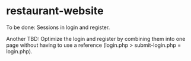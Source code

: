# restaurant-website
To be done: Sessions in login and register.

Another TBD: Optimize the login and register by combining them into one page without having to use a reference (login.php > submit-login.php = login.php).